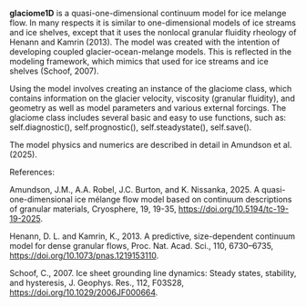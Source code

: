 **glaciome1D** is a quasi-one-dimensional continuum model for ice melange flow. In many respects it is similar to one-dimensional models of ice streams and ice shelves, except that it uses the nonlocal granular fluidity rheology of Henann and Kamrin (2013). The model was created with the intention of developing coupled glacier-ocean-melange models. This is reflected in the modeling framework, which mimics that used for ice streams and ice shelves (Schoof, 2007).

Using the model involves creating an instance of the glaciome class, which contains information on the glacier velocity, viscosity (granular fluidity), and geometry as well as model parameters and various external forcings. The glaciome class includes several basic and easy to use functions, such as: self.diagnostic(), self.prognostic(), self.steadystate(), self.save().

The model physics and numerics are described in detail in Amundson et al. (2025).

References:

Amundson, J.M., A.A. Robel, J.C. Burton, and K. Nissanka, 2025. A quasi-one-dimensional ice mélange flow model based on continuum descriptions of granular materials, Cryosphere, 19,  19-35, https://doi.org/10.5194/tc-19-19-2025.

Henann, D. L. and Kamrin, K., 2013. A predictive, size-dependent continuum model for dense granular flows, Proc. Nat. Acad. Sci., 110, 6730–6735, https://doi.org/10.1073/pnas.1219153110.

Schoof, C., 2007. Ice sheet grounding line dynamics: Steady states, stability, and hysteresis, J. Geophys. Res., 112, F03S28, https://doi.org/10.1029/2006JF000664.
